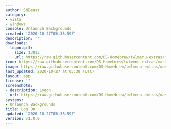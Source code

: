 ```yaml
---
author: SNBeast
category:
- vista
- windows
console: Unlaunch Backgrounds
created: '2020-10-27T05:38:59Z'
description: ''
downloads:
  logon.gif:
    size: 13013
    url: https://raw.githubusercontent.com/DS-Homebrew/twlmenu-extras/master/_nds/TWiLightMenu/unlaunch/backgrounds/logon.gif
icon: https://raw.githubusercontent.com/DS-Homebrew/twlmenu-extras/master/_nds/TWiLightMenu/unlaunch/backgrounds/logon.gif
image: https://raw.githubusercontent.com/DS-Homebrew/twlmenu-extras/master/_nds/TWiLightMenu/unlaunch/backgrounds/logon.gif
last_updated: 2020-10-27 at 05:38 (UTC)
layout: app
license: ''
screenshots:
- description: Logon
  url: https://raw.githubusercontent.com/DS-Homebrew/twlmenu-extras/master/_nds/TWiLightMenu/unlaunch/backgrounds/logon.gif
systems:
- Unlaunch Backgrounds
title: Log On
updated: '2020-10-27T05:38:59Z'
version: v1.0.0
---
```

